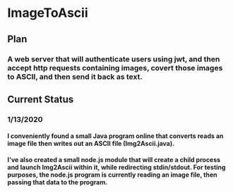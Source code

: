 # ImageToAscii
## Plan
### A web server that will authenticate users using jwt, and then accept http requests containing images, covert those images to ASCII, and then send it back as text.

## Current Status
### 1/13/2020
#### I conveniently found a small Java program online that converts reads an image file then writes out an ASCII file (Img2Ascii.java).
#### I've also created a small node.js module that will create a child process and launch Img2Ascii within it, while redirecting stdin/stdout. For testing purposes, the node.js program is currently reading an image file, then passing that data to the program.
